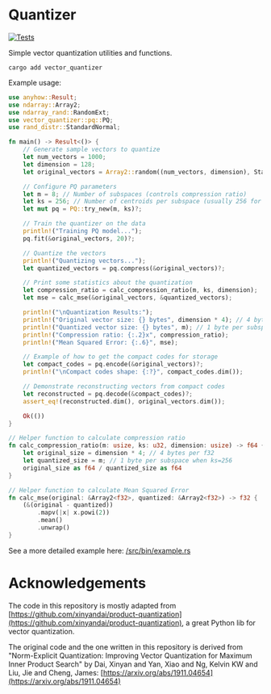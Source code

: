 # Quantizer

[![Tests](https://github.com/oramasearch/quantizer/actions/workflows/ci.yml/badge.svg)](https://github.com/oramasearch/quantizer/actions/workflows/ci.yml)

Simple vector quantization utilities and functions.

```shell
cargo add vector_quantizer
```

Example usage:

```rust
use anyhow::Result;
use ndarray::Array2;
use ndarray_rand::RandomExt;
use vector_quantizer::pq::PQ;
use rand_distr::StandardNormal;

fn main() -> Result<()> {
    // Generate sample vectors to quantize
    let num_vectors = 1000;
    let dimension = 128;
    let original_vectors = Array2::random((num_vectors, dimension), StandardNormal);

    // Configure PQ parameters
    let m = 8; // Number of subspaces (controls compression ratio)
    let ks = 256; // Number of centroids per subspace (usually 256 for uint8)
    let mut pq = PQ::try_new(m, ks)?;

    // Train the quantizer on the data
    println!("Training PQ model...");
    pq.fit(&original_vectors, 20)?;

    // Quantize the vectors
    println!("Quantizing vectors...");
    let quantized_vectors = pq.compress(&original_vectors)?;

    // Print some statistics about the quantization
    let compression_ratio = calc_compression_ratio(m, ks, dimension);
    let mse = calc_mse(&original_vectors, &quantized_vectors);

    println!("\nQuantization Results:");
    println!("Original vector size: {} bytes", dimension * 4); // 4 bytes per f32
    println!("Quantized vector size: {} bytes", m); // 1 byte per subspace with ks=256
    println!("Compression ratio: {:.2}x", compression_ratio);
    println!("Mean Squared Error: {:.6}", mse);

    // Example of how to get the compact codes for storage
    let compact_codes = pq.encode(&original_vectors)?;
    println!("\nCompact codes shape: {:?}", compact_codes.dim());

    // Demonstrate reconstructing vectors from compact codes
    let reconstructed = pq.decode(&compact_codes)?;
    assert_eq!(reconstructed.dim(), original_vectors.dim());

    Ok(())
}

// Helper function to calculate compression ratio
fn calc_compression_ratio(m: usize, ks: u32, dimension: usize) -> f64 {
    let original_size = dimension * 4; // 4 bytes per f32
    let quantized_size = m; // 1 byte per subspace when ks=256
    original_size as f64 / quantized_size as f64
}

// Helper function to calculate Mean Squared Error
fn calc_mse(original: &Array2<f32>, quantized: &Array2<f32>) -> f32 {
    (&(original - quantized))
        .mapv(|x| x.powi(2))
        .mean()
        .unwrap()
}

```

See a more detailed example here: [/src/bin/example.rs](/src/bin/example.rs)

# Acknowledgements
The code in this repository is mostly adapted from [https://github.com/xinyandai/product-quantization](https://github.com/xinyandai/product-quantization), a great Python lib for vector quantization.

The original code and the one written in this repository is derived from "Norm-Explicit Quantization: Improving Vector Quantization for Maximum Inner Product Search" by Dai, Xinyan and Yan, Xiao and Ng, Kelvin KW and Liu, Jie and Cheng, James: [https://arxiv.org/abs/1911.04654](https://arxiv.org/abs/1911.04654)